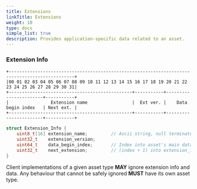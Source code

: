 ```yaml
---
title: Extensions
linkTitle: Extensions
weight: 10
type: docs
simple_list: true
description: Provides application-specific data related to an asset.
---
```


### Extension Info

```
+-----------------------------------------------------------------------------------------------+
|00 01 02 03 04 05 06 07 08 09 10 11 12 13 14 15 16 17 18 19 20 21 22 23 24 25 26 27 28 29 30 31|
+-----------------------------------------------+-----------+-----------------------+-----------+
|                Extension name                 |  Ext ver. |    Data begin index   | Next ext. |
+-----------------------------------------------+-----------+-----------------------+-----------+
```

```c
struct Extension_Info {
    uint8_t[16] extension_name;         // Ascii string, null terminated or max length 16.
    uint32_t    extension_version;
    uint64_t    data_begin_index;       // Index into asset's main data buffer.
    uint32_t    next_extension;         // (index + 1) into extension_info array. Zero indicates no extensions.
}
```

Client implementations of a given asset type **MAY** ignore extension info and data. 
Any behaviour that cannot be safely ignored **MUST** have its own asset type.

